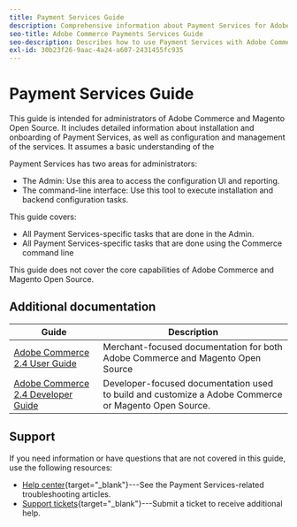 ```yaml
---
title: Payment Services Guide
description: Comprehensive information about Payment Services for Adobe Commerce and Magento Open Source administrators, including installation and onboarding
seo-title: Adobe Commerce Payments Services Guide
seo-description: Describes how to use Payment Services with Adobe Commerce or Magento Open Source.
exl-id: 30b23f26-9aac-4a24-a607-2431455fc935
---
```

# Payment Services Guide

This guide is intended for administrators of Adobe Commerce and Magento Open Source. It includes detailed information about installation and onboarding of Payment Services, as well as configuration and management of the services. It assumes a basic understanding of the 

Payment Services has two areas for administrators:

* The Admin: Use this area to access the configuration UI and reporting.
* The command-line interface: Use this tool to execute installation and backend configuration tasks.

This guide covers:

* All Payment Services-specific tasks that are done in the Admin.
* All Payment Services-specific tasks that are done using the Commerce command line

This guide does not cover the core capabilities of Adobe Commerce and Magento Open Source.

## Additional documentation

| Guide | Description |
|------ | ----------- |
| [Adobe Commerce 2.4 User Guide](https://docs.magento.com/user-guide/) | Merchant-focused documentation for both Adobe Commerce and Magento Open Source |
| [Adobe Commerce 2.4 Developer Guide](https://devdocs.magento.com/) | Developer-focused documentation used to build and customize a Adobe Commerce or Magento Open Source. |

## Support

If you need information or have questions that are not covered in this guide, use the following resources:

* [Help center](https://support.magento.com/hc/en-us){target="_blank"}---See the Payment Services-related troubleshooting articles.
* [Support tickets](https://support.magento.com/hc/en-us/articles/360000913794#submit-ticket){target="_blank"}---Submit a ticket to receive additional help.

